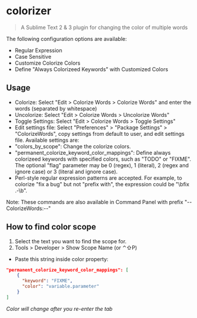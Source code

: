 # colorizer

> A Sublime Text 2 & 3 plugin for changing the color of multiple words

The following configuration options are available:

- Regular Expression
- Case Sensitive
- Customize Colorize Colors
- Define "Always Colorizeed Keywords" with Customized Colors

## Usage

- Colorize: Select "Edit > Colorize Words > Colorize Words" and enter the words (separated by whitespace)
- Uncolorize: Select "Edit > Colorize Words > Uncolorize Words"
- Toggle Settings: Select "Edit > Colorize Words > Toggle Settings"
- Edit settings file: Select "Preferences" > "Package Settings" > "ColorizeWords", copy settings from default to user, and edit settings file. Available settings are:
- "colors_by_scope": Change the colorize colors.
- "permanent_colorize_keyword_color_mappings": Define always colorizeed keywords with specified colors, such as "TODO" or "FIXME". The optional "flag" parameter may be 0 (regex), 1 (literal), 2 (regex and ignore case) or 3 (literal and ignore case).
- Perl-style regular expression patterns are accepted. For example, to colorize "fix a bug" but not "prefix with", the expression could be "\\bfix .-\\b".

Note: These commands are also available in Command Panel with prefix "--ColorizeWords:--"

## How to find color scope

1. Select the text you want to find the scope for.
2. Tools > Developer > Show Scope Name (or ⌃⇧P)

- Paste this string inside color property:

```json
"permanent_colorize_keyword_color_mappings": [
    {
      "keyword": "FIXME",
      "color": "variable.parameter"
    }
]
```

*Color will change after you re-enter the tab*
